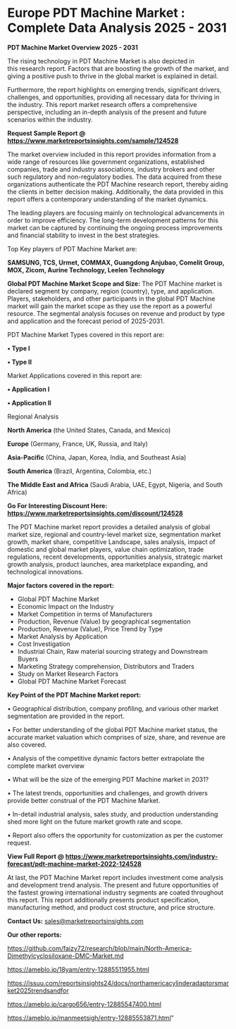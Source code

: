 # Europe PDT Machine Market : Complete Data Analysis 2025 - 2031

<Strong> PDT Machine Market Overview 2025 - 2031</strong>

The rising technology in PDT Machine Market is also depicted in this research report. Factors that are boosting the growth of the market, and giving a positive push to thrive in the global market is explained in detail.

Furthermore, the report highlights on emerging trends, significant drivers, challenges, and opportunities, providing all necessary data for thriving in the industry. This report market research offers a comprehensive perspective, including an in-depth analysis of the present and future scenarios within the industry.

<strong>Request Sample Report @ <a href=https://www.marketreportsinsights.com/sample/124528>https://www.marketreportsinsights.com/sample/124528</a></strong>

The market overview included in this report provides information from a wide range of resources like government organizations, established companies, trade and industry associations, industry brokers and other such regulatory and non-regulatory bodies. The data acquired from these organizations authenticate the PDT Machine research report, thereby aiding the clients in better decision making. Additionally, the data provided in this report offers a contemporary understanding of the market dynamics.

The leading players are focusing mainly on technological advancements in order to improve efficiency. The long-term development patterns for this market can be captured by continuing the ongoing process improvements and financial stability to invest in the best strategies.

Top Key players of PDT Machine Market are:

<strong>SAMSUNG, TCS, Urmet, COMMAX, Guangdong Anjubao, Comelit Group, MOX, Zicom, Aurine Technology, Leelen Technology</strong>

<strong><b>Global PDT Machine Market Scope and Size:</b></strong>
The PDT Machine market is declared segment by company, region (country), type, and application. Players, stakeholders, and other participants in the global PDT Machine market will gain the market scope as they use the report as a powerful resource. The segmental analysis focuses on revenue and product by type and application and the forecast period of 2025-2031.

PDT Machine Market Types covered in this report are:

<strong>• Type I

• Type II</strong>

Market Applications covered in this report are:

<strong>• Application I

• Application II</strong> 

Regional Analysis

<strong>North America</strong> (the United States, Canada, and Mexico)

<strong>Europe</strong> (Germany, France, UK, Russia, and Italy)

<strong>Asia-Pacific</strong> (China, Japan, Korea, India, and Southeast Asia)

<strong>South America</strong> (Brazil, Argentina, Colombia, etc.)

<strong>The Middle East and Africa</strong> (Saudi Arabia, UAE, Egypt, Nigeria, and South Africa)

<strong>Go For Interesting Discount Here: <a href=https://www.marketreportsinsights.com/discount/124528>https://www.marketreportsinsights.com/discount/124528</a></strong>

The PDT Machine market report provides a detailed analysis of global market size, regional and country-level market size, segmentation market growth, market share, competitive Landscape, sales analysis, impact of domestic and global market players, value chain optimization, trade regulations, recent developments, opportunities analysis, strategic market growth analysis, product launches, area marketplace expanding, and technological innovations.

<strong><b>Major factors covered in the report:</b></strong>
<ul>
  <li>Global PDT Machine Market </li>
  <li>Economic Impact on the Industry</li>
  <li>Market Competition in terms of Manufacturers</li>
  <li>Production, Revenue (Value) by geographical segmentation</li>
  <li>Production, Revenue (Value), Price Trend by Type</li>
  <li>Market Analysis by Application</li>
  <li>Cost Investigation</li>
  <li>Industrial Chain, Raw material sourcing strategy and Downstream Buyers</li>
  <li>Marketing Strategy comprehension, Distributors and Traders</li>
  <li>Study on Market Research Factors</li>
  <li>Global PDT Machine Market Forecast</li>
</ul>

<strong><b>Key Point of the PDT Machine Market report:</b></strong>

• Geographical distribution, company profiling, and various other market segmentation are provided in the report.

• For better understanding of the global PDT Machine market status, the accurate market valuation which comprises of size, share, and revenue are also covered.

• Analysis of the competitive dynamic factors better extrapolate the complete market overview

• What will be the size of the emerging PDT Machine market in 2031?

• The latest trends, opportunities and challenges, and growth drivers provide better construal of the PDT Machine Market.

• In-detail industrial analysis, sales study, and production understanding shed more light on the future market growth rate and scope.

• Report also offers the opportunity for customization as per the customer request.

<strong><b>View Full Report @ <a href=https://www.marketreportsinsights.com/industry-forecast/pdt-machine-market-2022-124528>https://www.marketreportsinsights.com/industry-forecast/pdt-machine-market-2022-124528</a></b></strong>


At last, the PDT Machine Market report includes investment come analysis and development trend analysis. The present and future opportunities of the fastest growing international industry segments are coated throughout this report. This report additionally presents product specification, manufacturing method, and product cost structure, and price structure.

<strong>Contact Us:</strong>
sales@marketreportsinsights.com

<strong>Our other reports:</strong>

<a href=https://github.com/faizy72/research/blob/main/North-America-Dimethylcyclosiloxane-DMC-Market.md>https://github.com/faizy72/research/blob/main/North-America-Dimethylcyclosiloxane-DMC-Market.md</a>

<a href=https://ameblo.jp/18yam/entry-12885511955.html>https://ameblo.jp/18yam/entry-12885511955.html</a>

<a href=https://issuu.com/reportsinsights24/docs/northamericacylinderadaptorsmarket2025trendsandfor>https://issuu.com/reportsinsights24/docs/northamericacylinderadaptorsmarket2025trendsandfor</a>

<a href=https://ameblo.jp/cargo656/entry-12885547400.html>https://ameblo.jp/cargo656/entry-12885547400.html</a>

<a href=https://ameblo.jp/manmeetsigh/entry-12885553871.html>https://ameblo.jp/manmeetsigh/entry-12885553871.html</a>"
